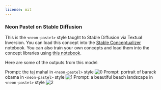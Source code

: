 ```yaml
---
license: mit
---
```

### Neon Pastel on Stable Diffusion
This is the `<neon-pastel>` style taught to Stable Diffusion via Textual Inversion. You can load this concept into the [Stable Conceptualizer](https://colab.research.google.com/github/huggingface/notebooks/blob/main/diffusers/stable_conceptualizer_inference.ipynb) notebook. You can also train your own concepts and load them into the concept libraries using [this notebook](https://colab.research.google.com/github/huggingface/notebooks/blob/main/diffusers/sd_textual_inversion_training.ipynb).

Here are some of the outputs from this model:

Prompt: the taj mahal in `<neon-pastel>` style
![<neon-pastel> 0](https://huggingface.co/sd-concepts-library/neon-pastel/resolve/main/outputs/taj_mahal.jpeg)
Prompt: portrait of barack obama in `<neon-pastel>` style
![<neon-pastel> 1](https://huggingface.co/sd-concepts-library/neon-pastel/resolve/main/outputs/portraitOfBarackObama.jpeg)
Prompt: a beautiful beach landscape in `<neon-pastel>` style
![<neon-pastel> 2](https://huggingface.co/sd-concepts-library/neon-pastel/resolve/main/outputs/beachLandscape.jpeg)

